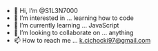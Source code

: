 - 👋 Hi, I’m @S1L3N7000
- 👀 I’m interested in ... learning how to code
- 🌱 I’m currently learning ... JavaScript
- 💞️ I’m looking to collaborate on ... anything
- 📫 How to reach me ... k.cichocki97@gmail.com

<!---
S1L3N7000/S1L3N7000 is a ✨ special ✨ repository because its `README.md` (this file) appears on your GitHub profile.
You can click the Preview link to take a look at your changes.
--->
